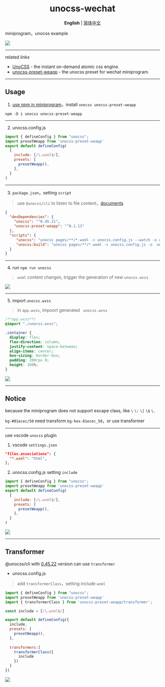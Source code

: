 
<H1 align='center'>
unocss-wechat
</H1>


<p align='center'>
<b>English</b> | <a href="https://github.com/MellowCo/unocss-wechat/blob/main/readme.zh-CN.md">简体中文</a>
</p>

miniprogram，unocss example

![](https://fastly.jsdelivr.net/gh/MellowCo/image-host/2022/202209141354363.gif)

---

related links
* [UnoCSS](https://github.com/unocss/unocss) - the instant on-demand atomic css engine.
* [unocss-preset-weapp](https://github.com/MellowCo/unocss-preset-weapp) - the unocss preset for wechat miniprogram.

---
## Usage
1. [use npm in miniprogram](https://developers.weixin.qq.com/miniprogram/dev/devtools/npm.html)，install `unocss unocss-preset-weapp`

```shell
npm -D i unocss unocss-preset-weapp
```

---
2. unocss.config.js
```js
import { defineConfig } from "unocss";
import presetWeapp from 'unocss-preset-weapp'
export default defineConfig(
  {
    include: [/\.wxml$/],
    presets: [
      presetWeapp(),
    ],
  }
)
```

---
3. `package.json`，setting `script`
> use `@unocss/cli` to listen to file content，[documents](https://github.com/unocss/unocss/tree/main/packages/cli)
```json
{
  "devDependencies": {
    "unocss": "^0.45.21",
    "unocss-preset-weapp": "^0.1.13"
  },
  "scripts": {
     "unocss": "unocss pages/**/*.wxml -c unocss.config.js --watch -o unocss.wxss",
     "unocss:build": "unocss pages/**/*.wxml -c unocss.config.js -o  unocss.wxss"
  }
}
```


---
4. run `npm run unocss`
> `wxml` content changes, trigger the generation of new `unocss.wxss`

![](https://fastly.jsdelivr.net/gh/MellowCo/image-host/2022/202209141401533.png)


---
5. import `unocss.wxss`
>  in `app.wxss`, impoort generated ` unocss.wxss`

```css
/**app.wxss**/
@import "./unocss.wxss";

.container {
  display: flex;
  flex-direction: column;
  justify-content: space-between;
  align-items: center;
  box-sizing: border-box;
  padding: 200rpx 0;
  height: 100%;
}
```

![](https://fastly.jsdelivr.net/gh/MellowCo/image-host/2022/202209141354363.gif)

---

## Notice
because the miniprogram does not support escape class, like `\` `\:` `\[` `\$` `\.`

`bg-#81ecec/50` need transform  `bg-hex-81ecec_50`，or use transformer

---
use vscode `unocss` plugin

1. vscode `settings.json`
```json
"files.associations": {
  "*.wxml": "html",
},
```

2. unocss.config.js setting `include`
```js
import { defineConfig } from "unocss";
import presetWeapp from 'unocss-preset-weapp'
export default defineConfig(
  {
    include: [/\.wxml$/],
    presets: [
      presetWeapp(),
    ],
  }
)
```

![](https://fastly.jsdelivr.net/gh/MellowCo/image-host/2022/202209212036840.gif)

---

## Transformer
@unocss/cli with [0.45.22](https://github.com/unocss/unocss/releases/tag/v0.45.22) version can use `transformer`

* unocss.config.js
> add `transformerClass`，setting include `wxml`
```js
import { defineConfig } from "unocss";
import presetWeapp from 'unocss-preset-weapp'
import { transformerClass } from 'unocss-preset-weapp/transformer';

const include = [/\.wxml$/]

export default defineConfig({
  include,
  presets: [
    presetWeapp(),
  ],
  
  transformers:[
    transformerClass({
      include
    })
  ]
})
```

![](https://fastly.jsdelivr.net/gh/MellowCo/image-host/2022/202209212019320.gif)



